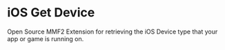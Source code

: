 iOS Get Device
==============

Open Source MMF2 Extension for retrieving the iOS Device type that your app or game is running on.

